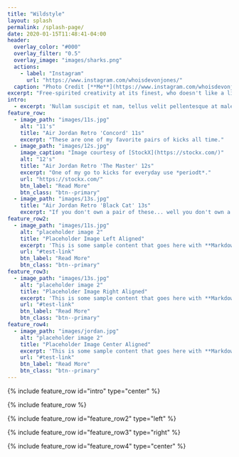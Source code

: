 ```yaml
---
title: "Wildstyle"
layout: splash
permalink: /splash-page/
date: 2020-01-15T11:48:41-04:00
header:
  overlay_color: "#000"
  overlay_filter: "0.5"
  overlay_image: "images/sharks.png"
  actions:
    - label: "Instagram"
      url: "https://www.instagram.com/whoisdevonjones/"
  caption: "Photo Credit [**Me**](https://www.instagram.com/whoisdevonjones/)"
excerpt: "Free-spirited creativity at its finest, who doesn't like a little bit of photography from the instagram! Follow me @whoisdevonjones"
intro:
  - excerpt: 'Nullam suscipit et nam, tellus velit pellentesque at malesuada, enim eaque. Quis nulla, netus tempor in diam gravida tincidunt, *proin faucibus* voluptate felis id sollicitudin. Centered with `type="center"`'
feature_row:
  - image_path: "images/11s.jpg"
    alt: "11's"
    title: "Air Jordan Retro 'Concord' 11s"
    excerpt: "These are one of my favorite pairs of kicks all time."
  - image_path: "images/12s.jpg"
    image_caption: "Image courtesy of [StockX](https://stockx.com/)"
    alt: "12's"
    title: "Air Jordan Retro 'The Master' 12s"
    excerpt: "One of my go to kicks for everyday use *periodt*."
    url: "https://stockx.com/"
    btn_label: "Read More"
    btn_class: "btn--primary"
  - image_path: "images/13s.jpg"
    title: "Air Jordan Retro 'Black Cat' 13s"
    excerpt: "If you don't own a pair of these... well you don't own a pair I guess"
feature_row2:
  - image_path: "images/11s.jpg"
    alt: "placeholder image 2"
    title: "Placeholder Image Left Aligned"
    excerpt: 'This is some sample content that goes here with **Markdown** formatting. Left aligned with `type="left"`'
    url: "#test-link"
    btn_label: "Read More"
    btn_class: "btn--primary"
feature_row3:
  - image_path: "images/13s.jpg"
    alt: "placeholder image 2"
    title: "Placeholder Image Right Aligned"
    excerpt: 'This is some sample content that goes here with **Markdown** formatting. Right aligned with `type="right"`'
    url: "#test-link"
    btn_label: "Read More"
    btn_class: "btn--primary"
feature_row4:
  - image_path: "images/jordan.jpg"
    alt: "placeholder image 2"
    title: "Placeholder Image Center Aligned"
    excerpt: 'This is some sample content that goes here with **Markdown** formatting. Centered with `type="center"`'
    url: "#test-link"
    btn_label: "Read More"
    btn_class: "btn--primary"
---
```


{% include feature_row id="intro" type="center" %}

{% include feature_row %}

{% include feature_row id="feature_row2" type="left" %}

{% include feature_row id="feature_row3" type="right" %}

{% include feature_row id="feature_row4" type="center" %}
